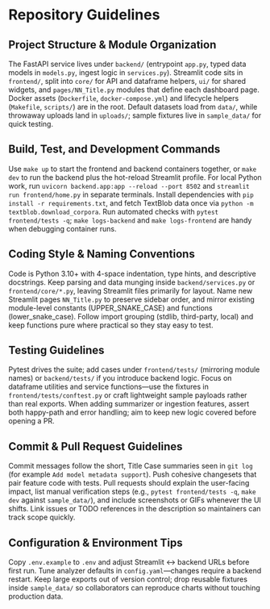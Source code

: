 # Repository Guidelines

## Project Structure & Module Organization
The FastAPI service lives under `backend/` (entrypoint `app.py`, typed data models in `models.py`, ingest logic in `services.py`). Streamlit code sits in `frontend/`, split into `core/` for API and dataframe helpers, `ui/` for shared widgets, and `pages/NN_Title.py` modules that define each dashboard page. Docker assets (`Dockerfile`, `docker-compose.yml`) and lifecycle helpers (`Makefile`, `scripts/`) are in the root. Default datasets load from `data/`, while throwaway uploads land in `uploads/`; sample fixtures live in `sample_data/` for quick testing.

## Build, Test, and Development Commands
Use `make up` to start the frontend and backend containers together, or `make dev` to run the backend plus the hot-reload Streamlit profile. For local Python work, run `uvicorn backend.app:app --reload --port 8502` and `streamlit run frontend/home.py` in separate terminals. Install dependencies with `pip install -r requirements.txt`, and fetch TextBlob data once via `python -m textblob.download_corpora`. Run automated checks with `pytest frontend/tests -q`; `make logs-backend` and `make logs-frontend` are handy when debugging container runs.

## Coding Style & Naming Conventions
Code is Python 3.10+ with 4-space indentation, type hints, and descriptive docstrings. Keep parsing and data munging inside `backend/services.py` or `frontend/core/*.py`, leaving Streamlit files primarily for layout. Name new Streamlit pages `NN_Title.py` to preserve sidebar order, and mirror existing module-level constants (UPPER_SNAKE_CASE) and functions (lower_snake_case). Follow import grouping (stdlib, third-party, local) and keep functions pure where practical so they stay easy to test.

## Testing Guidelines
Pytest drives the suite; add cases under `frontend/tests/` (mirroring module names) or `backend/tests/` if you introduce backend logic. Focus on dataframe utilities and service functions—use the fixtures in `frontend/tests/conftest.py` or craft lightweight sample payloads rather than real exports. When adding summarizer or ingestion features, assert both happy-path and error handling; aim to keep new logic covered before opening a PR.

## Commit & Pull Request Guidelines
Commit messages follow the short, Title Case summaries seen in `git log` (for example `Add model metadata support`). Push cohesive changesets that pair feature code with tests. Pull requests should explain the user-facing impact, list manual verification steps (e.g., `pytest frontend/tests -q`, `make dev` against `sample_data/`), and include screenshots or GIFs whenever the UI shifts. Link issues or TODO references in the description so maintainers can track scope quickly.

## Configuration & Environment Tips
Copy `.env.example` to `.env` and adjust Streamlit ↔ backend URLs before first run. Tune analyzer defaults in `config.yaml`—changes require a backend restart. Keep large exports out of version control; drop reusable fixtures inside `sample_data/` so collaborators can reproduce charts without touching production data.
